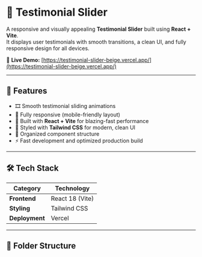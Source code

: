 # 🌟 Testimonial Slider

A responsive and visually appealing **Testimonial Slider** built using **React + Vite**.  
It displays user testimonials with smooth transitions, a clean UI, and fully responsive design for all devices.

🔗 **Live Demo:** [https://testimonial-slider-beige.vercel.app/](https://testimonial-slider-beige.vercel.app/)

---

## 🚀 Features

- 🎞️ Smooth testimonial sliding animations  
- 📱 Fully responsive (mobile-friendly layout)  
- 🧩 Built with **React + Vite** for blazing-fast performance  
- 💅 Styled with **Tailwind CSS** for modern, clean UI  
- 🧠 Organized component structure  
- ⚡ Fast development and optimized production build  

---

## 🛠️ Tech Stack

| Category | Technology |
|-----------|-------------|
| **Frontend** | React 18 (Vite) |
| **Styling** | Tailwind CSS |
| **Deployment** | Vercel |

---

## 📂 Folder Structure

